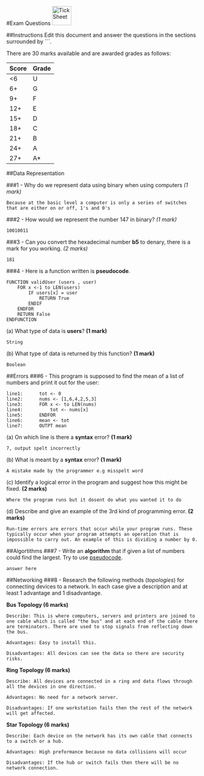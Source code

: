#Exam Questions <img src="../../Resources/exam.png" width=50px alt="Tick Sheet">

##Instructions
Edit this document and answer the questions in the sections surrounded by ```.

There are 30 marks available and are awarded grades as follows:

|Score|Grade|
|-----|-----|
|<6|U|
|6+|G|
|9+|F|
|12+|E|
|15+|D|
|18+|C|
|21+|B|
|24+|A|
|27+|A*|


##Data Representation

###1 - Why do we represent data using binary when using computers *(1 mark)*

```
Because at the basic level a computer is only a series of switches that are either on or off, 1's and 0's
```
###2 - How would we represent the number 147 in binary? *(1 mark)*
```
10010011
```
###3 - Can you convert the hexadecimal number **b5** to denary, there is a mark for you working. *(2 marks)*
```
181
```
###4 - Here is a function written is **pseudocode**.
```
FUNCTION validUser (users , user)
    FOR x <-1 to LEN(users)
        IF users[x] = user
			RETURN True
		ENDIF
	ENDFOR
	RETURN False
ENDFUNCTION
```

(a) What type of data is **users**? **(1 mark)**
```
String
```

(b) What type of data is returned by this function? **(1 mark)**
```
Boolean
```

##Errors
###6 - This program is supposed to find the mean of a list of numbers and print it out for the user:
```
line1:		tot <- 0
line2:		nums <- [1,6,4,2,5,3]
line3:		FOR x <- to LEN(nums)
line4:			tot <- nums[x]
line5:		ENDFOR
line6:		mean <- tot
line7:		OUTPT mean
```

(a) On which line is there a **syntax** error? **(1 mark)**
```
7, output spelt incorrectly
```

(b) What is meant by a **syntax** error? **(1 mark)**
```
A mistake made by the programmer e.g misspelt word
```

(c) Identify a logical error in the program and suggest how this might be fixed. **(2 marks)**
```
Where the program runs but it dosent do what you wanted it to do
```

(d) Describe and give an example of the 3rd kind of programming error. **(2 marks)**
```
Run-time errors are errors that occur while your program runs. These typically occur when your program attempts an operation that is impossible to carry out. An example of this is dividing a number by 0.

```

##Algortithms
###7 - Write an **algorithm** that if given a list of numbers could find the largest. Try to use [pseudocode](http://filestore2.aqa.org.uk/subjects/AQA-GCSE-COMPSCI-W-TRB-PSEU.PDF).
```
answer here
```

##Networking
###8 - Research the following methods (*topologies*) for connecting devices to a network. In each case give a description and at least 1 advantage and 1 disadvantage.

**Bus Topology (6 marks)**
```
Describe: This is where computers, servers and printers are joined to one cable which is called "the bus" and at each end of the cable there are terminators. There are used to stop signals from reflecting down the bus.

Advantages: Easy to install this.

Disadvantages: All devices can see the data so there are security risks.
```

**Ring Topology (6 marks)**
```
Describe: All devices are connected in a ring and data flows through all the devices in one direction.

Advantages: No need for a network server.

Disadvantages: If one workstation fails then the rest of the network will get affected.
```

**Star Topology (6 marks)**
```
Describe: Each device on the network has its own cable that connects to a switch or a hub.

Advantages: High preformance because no data collisions will occur

Disadvantages: If the hub or switch fails then there will be no network connection.
```
